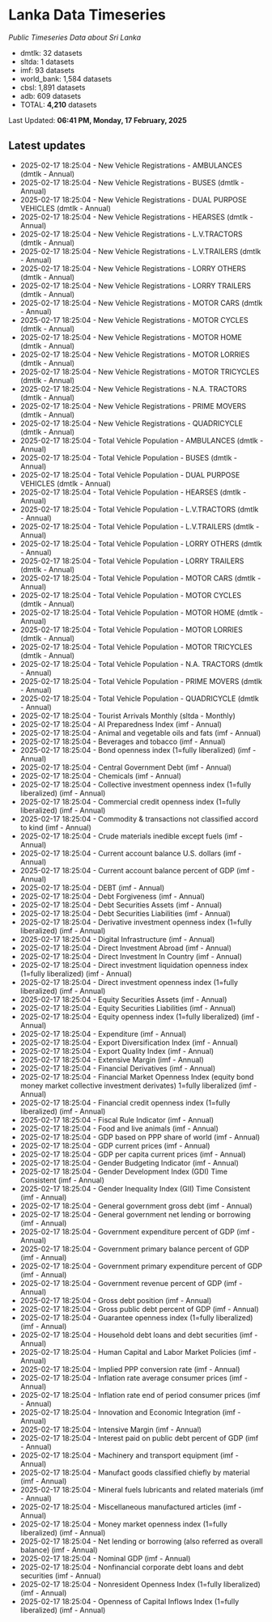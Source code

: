# Lanka Data Timeseries
*Public Timeseries Data about Sri Lanka*

* dmtlk: 32 datasets
* sltda: 1 datasets
* imf: 93 datasets
* world_bank: 1,584 datasets
* cbsl: 1,891 datasets
* adb: 609 datasets
* TOTAL: **4,210** datasets

Last Updated: **06:41 PM, Monday, 17 February, 2025**

## Latest updates

* 2025-02-17 18:25:04 - New Vehicle Registrations - AMBULANCES (dmtlk - Annual)
* 2025-02-17 18:25:04 - New Vehicle Registrations - BUSES (dmtlk - Annual)
* 2025-02-17 18:25:04 - New Vehicle Registrations - DUAL PURPOSE VEHICLES (dmtlk - Annual)
* 2025-02-17 18:25:04 - New Vehicle Registrations - HEARSES (dmtlk - Annual)
* 2025-02-17 18:25:04 - New Vehicle Registrations - L.V.TRACTORS (dmtlk - Annual)
* 2025-02-17 18:25:04 - New Vehicle Registrations - L.V.TRAILERS (dmtlk - Annual)
* 2025-02-17 18:25:04 - New Vehicle Registrations - LORRY OTHERS (dmtlk - Annual)
* 2025-02-17 18:25:04 - New Vehicle Registrations - LORRY TRAILERS (dmtlk - Annual)
* 2025-02-17 18:25:04 - New Vehicle Registrations - MOTOR CARS (dmtlk - Annual)
* 2025-02-17 18:25:04 - New Vehicle Registrations - MOTOR CYCLES (dmtlk - Annual)
* 2025-02-17 18:25:04 - New Vehicle Registrations - MOTOR HOME (dmtlk - Annual)
* 2025-02-17 18:25:04 - New Vehicle Registrations - MOTOR LORRIES (dmtlk - Annual)
* 2025-02-17 18:25:04 - New Vehicle Registrations - MOTOR TRICYCLES (dmtlk - Annual)
* 2025-02-17 18:25:04 - New Vehicle Registrations - N.A. TRACTORS (dmtlk - Annual)
* 2025-02-17 18:25:04 - New Vehicle Registrations - PRIME MOVERS (dmtlk - Annual)
* 2025-02-17 18:25:04 - New Vehicle Registrations - QUADRICYCLE (dmtlk - Annual)
* 2025-02-17 18:25:04 - Total Vehicle Population - AMBULANCES (dmtlk - Annual)
* 2025-02-17 18:25:04 - Total Vehicle Population - BUSES (dmtlk - Annual)
* 2025-02-17 18:25:04 - Total Vehicle Population - DUAL PURPOSE VEHICLES (dmtlk - Annual)
* 2025-02-17 18:25:04 - Total Vehicle Population - HEARSES (dmtlk - Annual)
* 2025-02-17 18:25:04 - Total Vehicle Population - L.V.TRACTORS (dmtlk - Annual)
* 2025-02-17 18:25:04 - Total Vehicle Population - L.V.TRAILERS (dmtlk - Annual)
* 2025-02-17 18:25:04 - Total Vehicle Population - LORRY OTHERS (dmtlk - Annual)
* 2025-02-17 18:25:04 - Total Vehicle Population - LORRY TRAILERS (dmtlk - Annual)
* 2025-02-17 18:25:04 - Total Vehicle Population - MOTOR CARS (dmtlk - Annual)
* 2025-02-17 18:25:04 - Total Vehicle Population - MOTOR CYCLES (dmtlk - Annual)
* 2025-02-17 18:25:04 - Total Vehicle Population - MOTOR HOME (dmtlk - Annual)
* 2025-02-17 18:25:04 - Total Vehicle Population - MOTOR LORRIES (dmtlk - Annual)
* 2025-02-17 18:25:04 - Total Vehicle Population - MOTOR TRICYCLES (dmtlk - Annual)
* 2025-02-17 18:25:04 - Total Vehicle Population - N.A. TRACTORS (dmtlk - Annual)
* 2025-02-17 18:25:04 - Total Vehicle Population - PRIME MOVERS (dmtlk - Annual)
* 2025-02-17 18:25:04 - Total Vehicle Population - QUADRICYCLE (dmtlk - Annual)
* 2025-02-17 18:25:04 - Tourist Arrivals Monthly (sltda - Monthly)
* 2025-02-17 18:25:04 - AI Preparedness Index (imf - Annual)
* 2025-02-17 18:25:04 - Animal and vegetable oils and fats (imf - Annual)
* 2025-02-17 18:25:04 - Beverages and tobacco (imf - Annual)
* 2025-02-17 18:25:04 - Bond openness index (1=fully liberalized) (imf - Annual)
* 2025-02-17 18:25:04 - Central Government Debt (imf - Annual)
* 2025-02-17 18:25:04 - Chemicals (imf - Annual)
* 2025-02-17 18:25:04 - Collective investment openness index (1=fully liberalized) (imf - Annual)
* 2025-02-17 18:25:04 - Commercial credit openness index (1=fully liberalized) (imf - Annual)
* 2025-02-17 18:25:04 - Commodity & transactions not classified accord to kind (imf - Annual)
* 2025-02-17 18:25:04 - Crude materials inedible except fuels (imf - Annual)
* 2025-02-17 18:25:04 - Current account balance U.S. dollars (imf - Annual)
* 2025-02-17 18:25:04 - Current account balance percent of GDP (imf - Annual)
* 2025-02-17 18:25:04 - DEBT (imf - Annual)
* 2025-02-17 18:25:04 - Debt Forgiveness (imf - Annual)
* 2025-02-17 18:25:04 - Debt Securities Assets (imf - Annual)
* 2025-02-17 18:25:04 - Debt Securities Liabilities (imf - Annual)
* 2025-02-17 18:25:04 - Derivative investment openness index (1=fully liberalized) (imf - Annual)
* 2025-02-17 18:25:04 - Digital Infrastructure (imf - Annual)
* 2025-02-17 18:25:04 - Direct Investment Abroad (imf - Annual)
* 2025-02-17 18:25:04 - Direct Investment In Country (imf - Annual)
* 2025-02-17 18:25:04 - Direct investment liquidation openness index (1=fully liberalized) (imf - Annual)
* 2025-02-17 18:25:04 - Direct investment openness index (1=fully liberalized) (imf - Annual)
* 2025-02-17 18:25:04 - Equity Securities Assets (imf - Annual)
* 2025-02-17 18:25:04 - Equity Securities Liabilities (imf - Annual)
* 2025-02-17 18:25:04 - Equity openness index (1=fully liberalized) (imf - Annual)
* 2025-02-17 18:25:04 - Expenditure (imf - Annual)
* 2025-02-17 18:25:04 - Export Diversification Index (imf - Annual)
* 2025-02-17 18:25:04 - Export Quality Index (imf - Annual)
* 2025-02-17 18:25:04 - Extensive Margin (imf - Annual)
* 2025-02-17 18:25:04 - Financial Derivatives (imf - Annual)
* 2025-02-17 18:25:04 - Financial Market Openness Index (equity bond money market collective investment derivates) 1=fully liberalized (imf - Annual)
* 2025-02-17 18:25:04 - Financial credit openness index (1=fully liberalized) (imf - Annual)
* 2025-02-17 18:25:04 - Fiscal Rule Indicator (imf - Annual)
* 2025-02-17 18:25:04 - Food and live animals (imf - Annual)
* 2025-02-17 18:25:04 - GDP based on PPP share of world (imf - Annual)
* 2025-02-17 18:25:04 - GDP current prices (imf - Annual)
* 2025-02-17 18:25:04 - GDP per capita current prices (imf - Annual)
* 2025-02-17 18:25:04 - Gender Budgeting Indicator (imf - Annual)
* 2025-02-17 18:25:04 - Gender Development Index (GDI) Time Consistent (imf - Annual)
* 2025-02-17 18:25:04 - Gender Inequality Index (GII) Time Consistent (imf - Annual)
* 2025-02-17 18:25:04 - General government gross debt (imf - Annual)
* 2025-02-17 18:25:04 - General government net lending or borrowing (imf - Annual)
* 2025-02-17 18:25:04 - Government expenditure percent of GDP (imf - Annual)
* 2025-02-17 18:25:04 - Government primary balance percent of GDP (imf - Annual)
* 2025-02-17 18:25:04 - Government primary expenditure percent of GDP (imf - Annual)
* 2025-02-17 18:25:04 - Government revenue percent of GDP (imf - Annual)
* 2025-02-17 18:25:04 - Gross debt position (imf - Annual)
* 2025-02-17 18:25:04 - Gross public debt percent of GDP (imf - Annual)
* 2025-02-17 18:25:04 - Guarantee openness index (1=fully liberalized) (imf - Annual)
* 2025-02-17 18:25:04 - Household debt loans and debt securities (imf - Annual)
* 2025-02-17 18:25:04 - Human Capital and Labor Market Policies (imf - Annual)
* 2025-02-17 18:25:04 - Implied PPP conversion rate (imf - Annual)
* 2025-02-17 18:25:04 - Inflation rate average consumer prices (imf - Annual)
* 2025-02-17 18:25:04 - Inflation rate end of period consumer prices (imf - Annual)
* 2025-02-17 18:25:04 - Innovation and Economic Integration (imf - Annual)
* 2025-02-17 18:25:04 - Intensive Margin (imf - Annual)
* 2025-02-17 18:25:04 - Interest paid on public debt percent of GDP (imf - Annual)
* 2025-02-17 18:25:04 - Machinery and transport equipment (imf - Annual)
* 2025-02-17 18:25:04 - Manufact goods classified chiefly by material (imf - Annual)
* 2025-02-17 18:25:04 - Mineral fuels lubricants and related materials (imf - Annual)
* 2025-02-17 18:25:04 - Miscellaneous manufactured articles (imf - Annual)
* 2025-02-17 18:25:04 - Money market openness index (1=fully liberalized) (imf - Annual)
* 2025-02-17 18:25:04 - Net lending or borrowing (also referred as overall balance) (imf - Annual)
* 2025-02-17 18:25:04 - Nominal GDP (imf - Annual)
* 2025-02-17 18:25:04 - Nonfinancial corporate debt loans and debt securities (imf - Annual)
* 2025-02-17 18:25:04 - Nonresident Openness Index (1=fully liberalized) (imf - Annual)
* 2025-02-17 18:25:04 - Openness of Capital Inflows Index (1=fully liberalized) (imf - Annual)